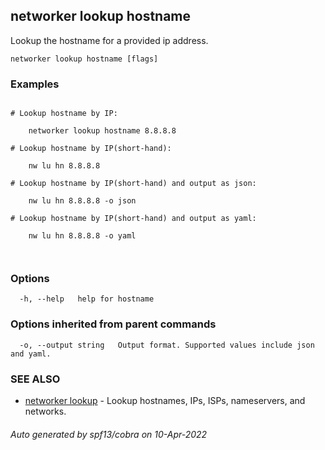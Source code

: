 ## networker lookup hostname

Lookup the hostname for a provided ip address.

```
networker lookup hostname [flags]
```

### Examples

```

# Lookup hostname by IP:

	networker lookup hostname 8.8.8.8

# Lookup hostname by IP(short-hand):

	nw lu hn 8.8.8.8

# Lookup hostname by IP(short-hand) and output as json:

	nw lu hn 8.8.8.8 -o json

# Lookup hostname by IP(short-hand) and output as yaml:

	nw lu hn 8.8.8.8 -o yaml

	
```

### Options

```
  -h, --help   help for hostname
```

### Options inherited from parent commands

```
  -o, --output string   Output format. Supported values include json and yaml.
```

### SEE ALSO

* [networker lookup](networker_lookup.md)	 - Lookup hostnames, IPs, ISPs, nameservers, and networks.

###### Auto generated by spf13/cobra on 10-Apr-2022
